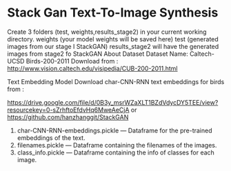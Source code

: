 # Stack Gan Text-To-Image Synthesis
Create 3 folders (test, weights,results_stage2) in your current working directory.
weights (your model weights will be saved here)
test (generated images from our stage I StackGAN)
results_stage2 will have the generated images from stage2 fo StackGAN
About Dataset
Dataset Name: Caltech-UCSD Birds-200-2011
Download from : http://www.vision.caltech.edu/visipedia/CUB-200-2011.html

Text Embedding Model
Download char-CNN-RNN text embeddings for birds from :

https://drive.google.com/file/d/0B3y_msrWZaXLT1BZdVdycDY5TEE/view?resourcekey=0-sZrhftoEfdvHq6MweAeCjA or https://github.com/hanzhanggit/StackGAN

1. char-CNN-RNN-embeddings.pickle — Dataframe for the pre-trained embeddings of the text.
2. filenames.pickle — Dataframe containing the filenames of the images.
3. class_info.pickle — Dataframe containing the info of classes for each image.

